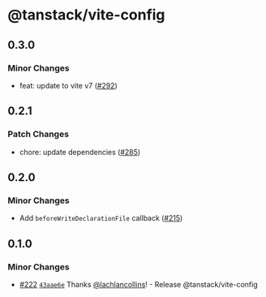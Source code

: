 # @tanstack/vite-config

## 0.3.0

### Minor Changes

- feat: update to vite v7 ([#292](https://github.com/TanStack/config/pull/292))

## 0.2.1

### Patch Changes

- chore: update dependencies ([#285](https://github.com/TanStack/config/pull/285))

## 0.2.0

### Minor Changes

- Add `beforeWriteDeclarationFile` callback ([#215](https://github.com/TanStack/config/pull/215))

## 0.1.0

### Minor Changes

- [#222](https://github.com/TanStack/config/pull/222) [`43aae6e`](https://github.com/TanStack/config/commit/43aae6efe2642634e1ce1867b80b15a8cc829ac6) Thanks [@lachlancollins](https://github.com/lachlancollins)! - Release @tanstack/vite-config
